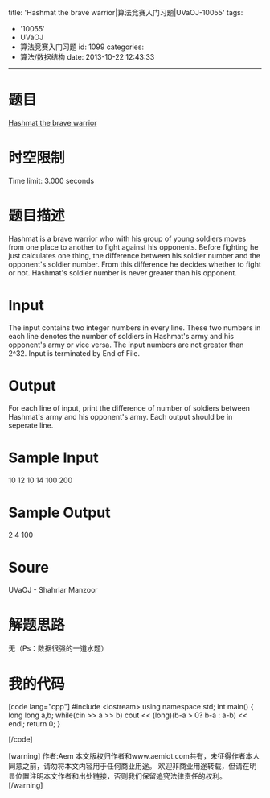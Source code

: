 title: 'Hashmat the brave warrior|算法竞赛入门习题|UVaOJ-10055'
tags:
  - '10055'
  - UVaOJ
  - 算法竞赛入门习题
id: 1099
categories:
  - 算法/数据结构
date: 2013-10-22 12:43:33
---

# 题目

[<a href="http://uva.onlinejudge.org/index.php?option=com_onlinejudge&Itemid=8&category=94&page=show_problem&problem=996" title="http://uva.onlinejudge.org/index.php?option=com_onlinejudge&Itemid=8&category=94&page=show_problem&problem=996">Hashmat the brave warrior](http://uva.onlinejudge.org/index.php?option=com_onlinejudge&Itemid=8&category=94&page=show_problem&problem=996 "Hashmat the brave warrior")
</a>

# 时空限制

Time limit: 3.000 seconds

# 题目描述

Hashmat is a brave warrior who with his group of young soldiers moves from one place to another to fight against his opponents. Before fighting he just calculates one thing, the difference between his soldier number and the opponent's soldier number. From this difference he decides whether to fight or not. Hashmat's soldier number is never greater than his opponent.

# Input

The input contains two integer numbers in every line. These two numbers in each line denotes the number of soldiers in Hashmat's army and his opponent's army or vice versa. The input numbers are not greater than 2^32\. Input is terminated by End of File.

# Output

For each line of input, print the difference of number of soldiers between Hashmat's army and his opponent's army. Each output should be in seperate line.

# Sample Input

10 12
10 14
100 200

# Sample Output

2
4
100

# Soure

UVaOJ - Shahriar Manzoor

# 解题思路

无（Ps：数据很强的一道水题）

# 我的代码

[code lang="cpp"]
#include &lt;iostream&gt;
using namespace std;
int main()
{
    long long a,b;
    while(cin &gt;&gt; a &gt;&gt; b)
        cout &lt;&lt; (long)(b-a &gt; 0? b-a : a-b) &lt;&lt; endl;
    return 0;
}

[/code]

[warning]
作者:Aem
本文版权归作者和www.aemiot.com共有，未征得作者本人同意之前，请勿将本文内容用于任何商业用途。 欢迎非商业用途转载，但请在明显位置注明本文作者和出处链接，否则我们保留追究法律责任的权利。
[/warning]